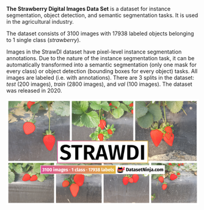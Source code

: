 **The Strawberry Digital Images Data Set** is a dataset for instance segmentation, object detection, and semantic segmentation tasks. It is used in the agricultural industry. 



The dataset consists of 3100 images with 17938 labeled objects belonging to 1 single class (*strawberry*).

Images in the StrawDI dataset have pixel-level instance segmentation annotations. Due to the nature of the instance segmentation task, it can be automatically transformed into a semantic segmentation (only one mask for every class) or object detection (bounding boxes for every object) tasks. All images are labeled (i.e. with annotations). There are 3 splits in the dataset: *test* (200 images), *train* (2800 images), and *val* (100 images). The dataset was released in 2020.

<img src="https://github.com/dataset-ninja/strawdi/raw/main/visualizations/poster.png">
